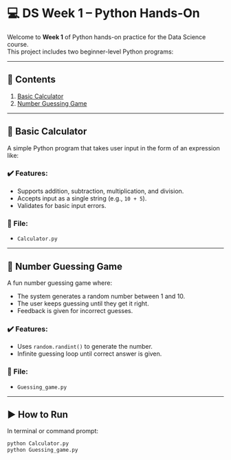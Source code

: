 # 💻 DS Week 1 – Python Hands-On

Welcome to **Week 1** of Python hands-on practice for the Data Science course.  
This project includes two beginner-level Python programs:

---

## 📌 Contents

1. [Basic Calculator](#-basic-calculator)
2. [Number Guessing Game](#-number-guessing-game)

---

## 🧮 Basic Calculator

A simple Python program that takes user input in the form of an expression like:


### ✔️ Features:
- Supports addition, subtraction, multiplication, and division.
- Accepts input as a single string (e.g., `10 + 5`).
- Validates for basic input errors.

### 📁 File:
- `Calculator.py`

---

## 🎯 Number Guessing Game

A fun number guessing game where:
- The system generates a random number between 1 and 10.
- The user keeps guessing until they get it right.
- Feedback is given for incorrect guesses.

### ✔️ Features:
- Uses `random.randint()` to generate the number.
- Infinite guessing loop until correct answer is given.

### 📁 File:
- `Guessing_game.py`

---

## ▶️ How to Run

In terminal or command prompt:

```bash
python Calculator.py
python Guessing_game.py
